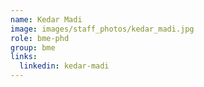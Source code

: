 ```yaml
---
name: Kedar Madi
image: images/staff_photos/kedar_madi.jpg
role: bme-phd
group: bme
links:
  linkedin: kedar-madi
---
```


